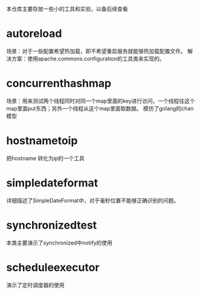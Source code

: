 本仓库主要存放一些小的工具和实验，以备后续查看
# autoreload
场景：对于一些配置希望热加载，即不希望重启服务就能够热加载配置文件。
解决方案：使用apache.commons.configuration的工具类来实现的。
# concurrenthashmap
场景：用来测试两个线程同时对同一个map里面的key进行访问，一个线程往这个map里面put东西；另外一个线程从这个map里面取数据。
模仿了golang的chan模型
# hostnametoip
把hostname 转化为ip的一个工具
# simpledateformat
详细描述了SimpleDateFormat中，对于毫秒位置不能够正确识别的问题。
# synchronizedtest
本类主要演示了synchronized中notify的使用
# scheduleexecutor
演示了定时调度器的使用